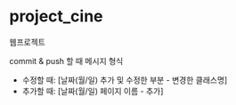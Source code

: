 # project_cine
웹프로젝트

commit & push 할 때 메시지 형식
  - 수정할 때: [날짜(월/일) 추가 및 수정한 부분 - 변경한 클래스명]
  - 추가할 때: [날짜(월/일) 페이지 이름 - 추가]
